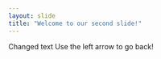 ```yaml
---
layout: slide
title: "Welcome to our second slide!"
---
```

Changed text
Use the left arrow to go back!